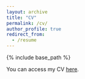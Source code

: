 ```yaml
---
layout: archive
title: "CV"
permalink: /cv/
author_profile: true
redirect_from:
  - /resume
---
```

{% include base_path %}

You can access my CV [here](https://drive.google.com/file/d/18NiiMCoBmBMxDBr2_sDnOtkfhWOFqh9d/view?usp=sharing).
